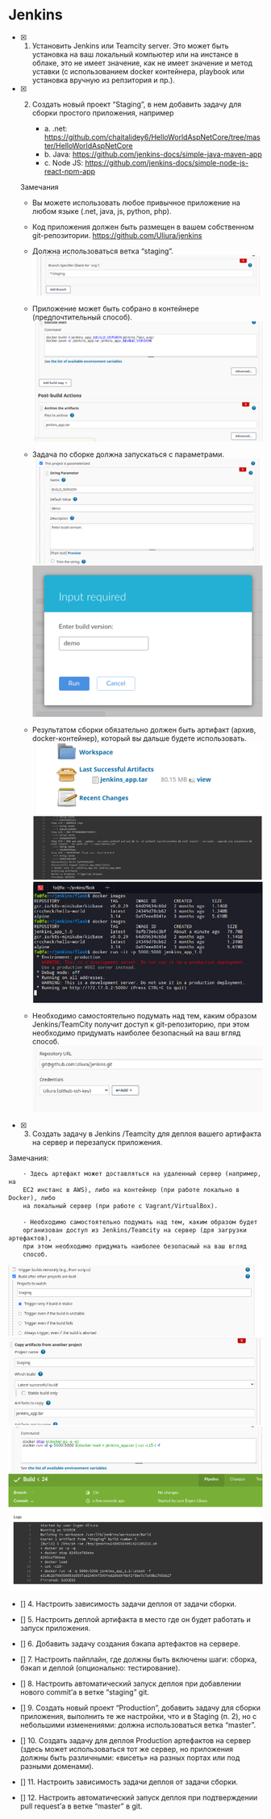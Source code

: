 # Jenkins
- [X] 1. Установить Jenkins или Teamcity server. Это может быть установка на ваш
        локальный компьютер или на инстансе в облаке, это не имеет значение, как не
        имеет значение и метод уставки (с использованием docker контейнера, playbook
        или установка вручную из репзитория и пр.).
        
- [X] 2. Создать новый проект “Staging”, в нем добавить задачу для сборки простого
        приложения, например
        
        - a. .net: https://github.com/chaitalidey6/HelloWorldAspNetCore/tree/master/HelloWorldAspNetCore
        - b. Java: https://github.com/jenkins-docs/simple-java-maven-app
        - c. Node JS: https://github.com/jenkins-docs/simple-node-js-react-npm-app
               
   Замечания
  
  - Вы можете использовать любое привычное приложение на любом языке
                       (.net, java, js, python, php).
                    
   - Код приложения должен быть размещен в вашем собственном git-репозитории.
     https://github.com/Uliura/jenkins
                         
   - Должна использоваться ветка “staging”.
            ![](staging.png)
                        
    - Приложение может быть собрано в контейнере (предпочтительный способ).
            ![](artifact.png)
                        
     - Задача по сборке должна запускаться с параметрами.
              ![](param.png)
              ![](run_param.png)
  
  - Результатом сборки обязательно должен быть артифакт (архив, docker-контейнер), 
              который вы дальше будете использовать.
              ![](artifact_succes.png)
              ![](finish.png)
              ![](console.png)
   - Необходимо самостоятельно подумать над тем, каким образом Jenkins/TeamCity получит 
              доступ к git-репозиторию, при этом необходимо придумать наиболее безопасный на ваш вгляд способ.
              ![](secur.png)

- [X] 3. Создать задачу в Jenkins /Teamcity для деплоя вашего артифакта на сервер и
            перезапуск приложения.
            
Замечания:

        - Здесь артефакт может доставляться на удаленный сервер (например, на
        EC2 инстанс в AWS), либо на контейнер (при работе локально в Docker), либо
        на локальный сервер (при работе с Vagrant/VirtualBox).
        
        - Необходимо самостоятельно подумать над тем, каким образом будет
        организован доступ из Jenkins/Teamcity на сервер (дря загрузки артефактов),
        при этом необходимо придумать наиболее безопасный на ваш вгляд
        способ.
   ![](build_staging1.png)
   ![](build_staging2.png)
   ![](build_staging3.png)
   ![](deploy_artifact.png)

- [] 4. Настроить зависимость задачи деплоя от задачи сборки.
- [] 5. Настроить деплой артифакта в место где он будет работать и запуск приложения.

- [] 6. Добавить задачу создания бэкапа артефактов на сервере.

- [] 7. Настроить пайплайн, где должны быть включены шаги: сборка, бэкап и деплой
(опционально: тестирование).

- [] 8. Настроить автоматический запуск деплоя при добавлении нового commit’а в ветке
“staging” git.

- [] 9. Создать новый проект “Production”, добавить задачу для сборки приложения,
выполнить те же настройки, что и в Staging (п. 2), но с небольшими изменениями:
должна использоваться ветка “master”.

- [] 10. Создать задачу для деплоя Production артефактов на сервер (здесь может
использоваться тот же сервер, но приложения должны быть различными:
«висеть» на разных портах или под разными доменами).

- [] 11. Настроить зависимость задачи деплоя от задачи сборки.

- [] 12. Настроить автоматический запуск деплоя при подтверждении pull request’а в ветке
“master” в git.
